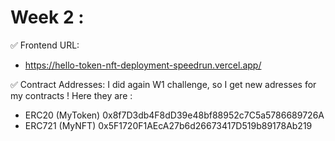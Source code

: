 # Week 2 : 
✅ Frontend URL: 
- https://hello-token-nft-deployment-speedrun.vercel.app/

✅ Contract Addresses: I did again W1 challenge, so I get new adresses for my contracts ! Here they are :  
- ERC20 (MyToken) 0x8f7D3db4F8dD39e48bf88952c7C5a5786689726A
- ERC721 (MyNFT) 0x5F1720F1AEcA27b6d26673417D519b89178Ab219
